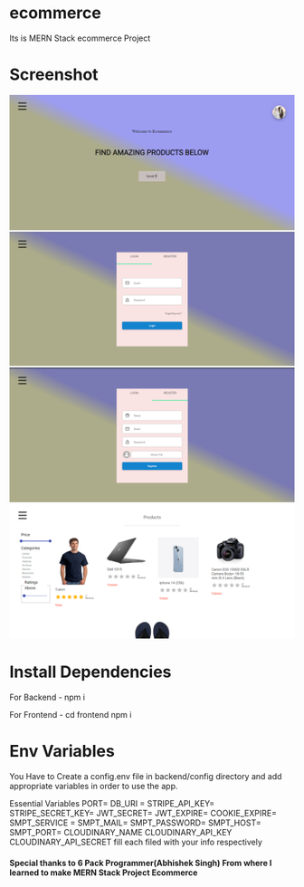 # ecommerce
Its is MERN Stack ecommerce Project

# Screenshot
![Home](./Home.png)
![Login](./Login.png)
![Signup](./Signup.png)
![Product](./Product.png)

# Install Dependencies

For Backend - npm i

For Frontend - cd frontend  npm i

# Env Variables


You Have to Create a config.env file in backend/config directory and add appropriate variables in order to use the app.

Essential Variables PORT= DB_URI = STRIPE_API_KEY= STRIPE_SECRET_KEY= JWT_SECRET= JWT_EXPIRE= COOKIE_EXPIRE= SMPT_SERVICE = SMPT_MAIL= SMPT_PASSWORD= SMPT_HOST= SMPT_PORT= CLOUDINARY_NAME CLOUDINARY_API_KEY CLOUDINARY_API_SECRET fill each filed with your info respectively


<h4> Special thanks to 6 Pack Programmer(Abhishek Singh) From where I learned to make MERN Stack Project Ecommerce  <h4>
